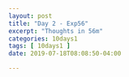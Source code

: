 ```yaml
---
layout: post
title: "Day 2 - Exp56"
excerpt: "Thoughts in 56m"
categories: 10days1
tags: [ 10days1 ]
date: 2019-07-18T08:08:50-04:00

---
```

